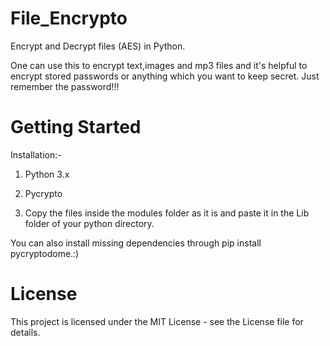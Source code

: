 # File_Encrypto
Encrypt and Decrypt files (AES) in Python.

One can use this to encrypt text,images and mp3 files and it's helpful to encrypt stored passwords or anything which you want to keep secret. Just remember the password!!!

# Getting Started
Installation:-

1. Python 3.x

2. Pycrypto

3. Copy the files inside the modules folder as it is and paste it in the Lib folder of your python directory.

You can also install missing dependencies through pip install pycryptodome.:)

# License
This project is licensed under the MIT License - see the License file for details.
